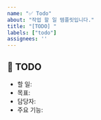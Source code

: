 ```yaml
---
name: "✅ Todo"
about: "작업 할 일 템플릿입니다."
title: "[TODO] "
labels: ["todo"]
assignees: ''
---
```


## 📌 TODO

- 할 일:
- 목표:
- 담당자: 
- 주요 기능: 
